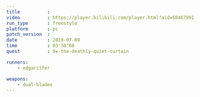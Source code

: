 ```yaml
---
title          :
video          : https://player.bilibili.com/player.html?aid=58467991
run_type       : freestyle
platform       : pc
patch_version  :
date           : 2019-07-09
time           : 03'30"68
quest          : 9★-the-deathly-quiet-curtain

runners:
    - edgarcifer

weapons:
    - dual-blades
---
```


